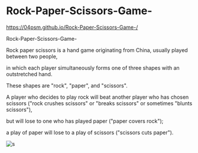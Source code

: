 # Rock-Paper-Scissors-Game-

https://04psm.github.io/Rock-Paper-Scissors-Game-/

Rock-Paper-Scissors-Game-

Rock paper scissors is a hand game originating from China, usually played between two people,

in which each player simultaneously forms one of three shapes with an outstretched hand.

These shapes are "rock", "paper", and "scissors".



A player who decides to play rock will beat another player who has chosen scissors ("rock crushes scissors" or "breaks scissors" or sometimes "blunts scissors"), 

but will lose to one who has played paper ("paper covers rock");

a play of paper will lose to a play of scissors ("scissors cuts paper").

![s](https://user-images.githubusercontent.com/66555692/193190641-932992b9-04ad-42f7-90a4-93447d31aec3.jpg)
